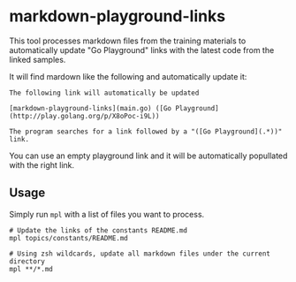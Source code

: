 # markdown-playground-links

This tool processes markdown files from the training materials to automatically
update "Go Playground" links with the latest code from the linked samples.

It will find mardown like the following and automatically update it:

```
The following link will automatically be updated

[markdown-playground-links](main.go) ([Go Playground](http://play.golang.org/p/X8oPoc-i9L))

The program searches for a link followed by a "([Go Playground](.*))" link.
```

You can use an empty playground link and it will be automatically popullated
with the right link.

## Usage

Simply run `mpl` with a list of files you want to process.

```
# Update the links of the constants README.md
mpl topics/constants/README.md

# Using zsh wildcards, update all markdown files under the current directory
mpl **/*.md
```

